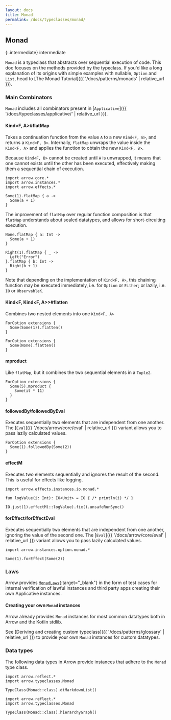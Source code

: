 ```yaml
---
layout: docs
title: Monad
permalink: /docs/typeclasses/monad/
---
```


## Monad

{:.intermediate}
intermediate

`Monad` is a typeclass that abstracts over sequential execution of code.
This doc focuses on the methods provided by the typeclass.
If you'd like a long explanation of its origins with simple examples with nullable, `Option` and `List`,
head to [The Monad Tutorial]({{ '/docs/patterns/monads' | relative_url }}).

### Main Combinators

`Monad` includes all combinators present in [`Applicative`]({{ '/docs/typeclasses/applicative/' | relative_url }}).

#### Kind<F, A>#flatMap

Takes a continuation function from the value `A` to a new `Kind<F, B>`, and returns a `Kind<F, B>`.
Internally, `flatMap` unwraps the value inside the `Kind<F, A>` and applies the function to obtain the new `Kind<F, B>`.

Because `Kind<F, B>` cannot be created until `A` is unwrapped, it means that one cannot exists until the other has been executed, effectively making them a sequential chain of execution.

```kotlin:ank
import arrow.core.*
import arrow.instances.*
import arrow.effects.*

Some(1).flatMap { a ->
  Some(a + 1)
}
```

The improvement of `flatMap` over regular function composition is that `flatMap` understands about sealed datatypes, and allows for short-circuiting execution.

```kotlin:ank
None.flatMap { a: Int ->
  Some(a + 1)
}
```

```kotlin:ank
Right(1).flatMap { _ ->
  Left("Error")
}.flatMap { b: Int ->
  Right(b + 1)
}
```

Note that depending on the implementation of `Kind<F, A>`, this chaining function may be executed immediately, i.e. for `Option` or `Either`;
or lazily, i.e. `IO` or `ObservableK`.

#### Kind<F, Kind<F, A>>#flatten

Combines two nested elements into one `Kind<F, A>`

```kotlin:ank
ForOption extensions {
  Some(Some(1)).flatten()
}
```

```kotlin:ank
ForOption extensions {
  Some(None).flatten()
}
```

#### mproduct

Like `flatMap`, but it combines the two sequential elements in a `Tuple2`.

```kotlin:ank
ForOption extensions {
  Some(5).mproduct {
    Some(it * 11)
  }
}
```

#### followedBy/followedByEval

Executes sequentially two elements that are independent from one another.
The [`Eval`]({{ '/docs/arrow/core/eval' | relative_url }}) variant allows you to pass lazily calculated values.

```kotlin:ank
ForOption extensions {
  Some(1).followedBy(Some(2))
}
```

#### effectM

Executes two elements sequentially and ignores the result of the second. This is useful for effects like logging.

```kotlin:ank
import arrow.effects.instances.io.monad.*

fun logValue(i: Int): IO<Unit> = IO { /* println(i) */ }

IO.just(1).effectM(::logValue).fix().unsafeRunSync()
```

#### forEffect/forEffectEval

Executes sequentially two elements that are independent from one another, ignoring the value of the second one.
The [`Eval`]({{ '/docs/arrow/core/eval' | relative_url }}) variant allows you to pass lazily calculated values.

```kotlin:ank
import arrow.instances.option.monad.*

Some(1).forEffect(Some(2))
```

### Laws

Arrow provides [`MonadLaws`][monad_law_source]{:target="_blank"} in the form of test cases for internal verification of lawful instances and third party apps creating their own Applicative instances.

#### Creating your own `Monad` instances

Arrow already provides `Monad` instances for most common datatypes both in Arrow and the Kotlin stdlib.

See [Deriving and creating custom typeclass]({{ '/docs/patterns/glossary' | relative_url }}) to provide your own `Monad` instances for custom datatypes.

### Data types

The following data types in Arrow provide instances that adhere to the `Monad` type class.

```kotlin:ank:replace
import arrow.reflect.*
import arrow.typeclasses.Monad

TypeClass(Monad::class).dtMarkdownList()
```

<canvas id="hierarchy-diagram" style="margin-top:120px"></canvas>

<script>
  drawNomNomlDiagram('hierarchy-diagram', 'monad.nomnol')
</script>

```kotlin:ank:outFile(monad.nomnol)
import arrow.reflect.*
import arrow.typeclasses.Monad

TypeClass(Monad::class).hierarchyGraph()
```

[monad_law_source]: https://github.com/arrow-kt/arrow/blob/master/modules/core/arrow-test/src/main/kotlin/arrow/test/laws/MonadLaws.kt
